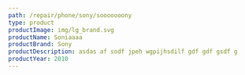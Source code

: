 ```yaml
---
path: /repair/phone/sony/sooooooony
type: product
productImage: img/lg_brand.svg
productName: Soniaaaa
productBrand: Sony
productDescription: asdas af sodf jpeh wgpijhsdilf gdf gdf gsdf g
productYear: 2010
---
```


